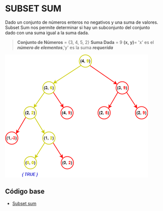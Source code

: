 # SUBSET SUM

Dado un conjunto de números enteros no negativos y una suma de valores. Subset Sum nos permite determinar si hay un subconjunto del conjunto dado con una suma igual a la suma dada.

> **Conjunto de Números** = {3, 4, 5, 2}
> **Suma Dada** = 9
> **(x, y)**= 'x' es el _**número de elementos**_,'y' es la suma _**requerida**_ 

![SUBSET SUM](https://raw.githubusercontent.com/AleS900/prueba/master/assets/subsetsum.png)

## Código base

- [Subset sum](https://github.com/NatiBilbao/AlgoritmicaII2022/tree/main/Contenido/Capitulo%202/Programacion_dinamica/SubsetSum)
